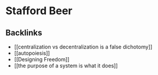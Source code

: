 # Stafford Beer



## Backlinks

-   [[centralization vs decentralization is a false dichotomy]]
-   [[autopoiesis]]
-   [[Designing Freedom]]
-   [[the purpose of a system is what it does]]
